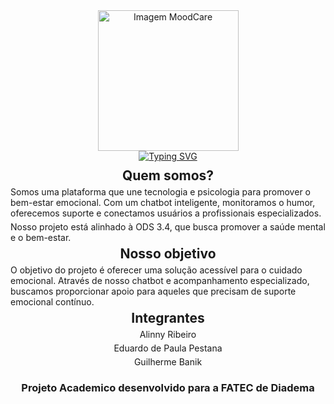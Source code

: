 <div align="center" style="margin-bottom: 10px;">
  <p style="margin: 0;">
    <img src="https://drive.google.com/uc?id=14QUt8Ov_b-5anNCBCD2wMMYCJWkExq0R" alt="Imagem MoodCare" width="225">
  </p>
  <a href="https://git.io/typing-svg"><img src="https://readme-typing-svg.demolab.com?font=VT323&size=31&pause=1000&color=CAA2EA&center=true&width=502&lines=Cuidando+de+voc%C3%AA+com+carinho" alt="Typing SVG" /></a>
</div>

<div align="center" style="margin-top: 5px; margin-bottom: 5px;">
  <h2 style="margin: 0;">Quem somos?</h2>
</div>
<p style="margin: 5px 0;">
  Somos uma plataforma que une tecnologia e psicologia para promover o bem-estar emocional. Com um chatbot inteligente, monitoramos o humor, oferecemos suporte e conectamos usuários a profissionais especializados.
</p>
<p style="margin: 5px 0;">
  Nosso projeto está alinhado à ODS 3.4, que busca promover a saúde mental e o bem-estar.
</p>

<div align="center" style="margin-top: 5px; margin-bottom: 5px;">
  <h2 style="margin: 0;">Nosso objetivo</h2>
</div>
<p style="margin: 5px 0;">
  O objetivo do projeto é oferecer uma solução acessível para o cuidado emocional. Através de nosso chatbot e acompanhamento especializado, buscamos proporcionar apoio para aqueles que precisam de suporte emocional contínuo.
</p>

<div align="center" style="margin-top: 5px; margin-bottom: 5px;">
  <h2 style="margin: 0;">Integrantes</h2>
  <p style="margin: 5px 0;">Alinny Ribeiro</p>
  <p style="margin: 5px 0;">Eduardo de Paula Pestana</p>
  <p style="margin: 5px 0;">Guilherme Banik</p>
</div>

<h3 align="center">Projeto Academico desenvolvido para a FATEC de Diadema</h3>

